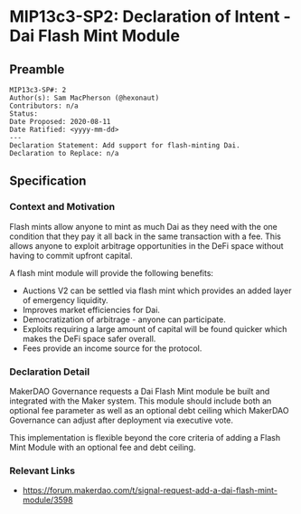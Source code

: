# MIP13c3-SP2: Declaration of Intent - Dai Flash Mint Module

## Preamble
```
MIP13c3-SP#: 2
Author(s): Sam MacPherson (@hexonaut)
Contributors: n/a
Status: 
Date Proposed: 2020-08-11
Date Ratified: <yyyy-mm-dd>
---
Declaration Statement: Add support for flash-minting Dai.
Declaration to Replace: n/a
```
## Specification

### Context and Motivation

Flash mints allow anyone to mint as much Dai as they need with the one condition that they pay it all back in the same transaction with a fee. This allows anyone to exploit arbitrage opportunities in the DeFi space without having to commit upfront capital.

A flash mint module will provide the following benefits:

 * Auctions V2 can be settled via flash mint which provides an added layer of emergency liquidity.
 * Improves market efficiencies for Dai.
 * Democratization of arbitrage - anyone can participate.
 * Exploits requiring a large amount of capital will be found quicker which makes the DeFi space safer overall.
 * Fees provide an income source for the protocol.

### Declaration Detail

MakerDAO Governance requests a Dai Flash Mint module be built and integrated with the Maker system. This module should include both an optional fee parameter as well as an optional debt ceiling which MakerDAO Governance can adjust after deployment via executive vote.

This implementation is flexible beyond the core criteria of adding a Flash Mint Module with an optional fee and debt ceiling.

### Relevant Links
    
 * https://forum.makerdao.com/t/signal-request-add-a-dai-flash-mint-module/3598
